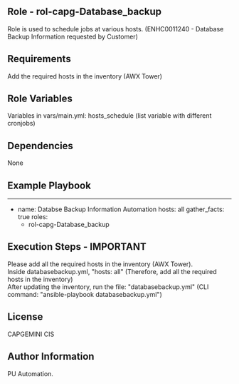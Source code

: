## Role - rol-capg-Database_backup

Role is used to schedule jobs at various hosts. (ENHC0011240 - Database Backup Information requested by Customer)

## Requirements

Add the required hosts in the inventory (AWX Tower)

## Role Variables

Variables in vars/main.yml: hosts_schedule (list variable with different cronjobs)

## Dependencies

None


## Example Playbook

---
- name: Databse Backup Information Automation 
  hosts: all
  gather_facts: true
  roles:
    - rol-capg-Database_backup


## Execution Steps - IMPORTANT

Please add all the required hosts in the inventory (AWX Tower). <br>
Inside databasebackup.yml, "hosts: all" (Therefore, add all the required hosts in the inventory) <br>
After updating the inventory, run the file: "databasebackup.yml" (CLI command: "ansible-playbook databasebackup.yml") <br>

## License

CAPGEMINI CIS

## Author Information

PU Automation.
